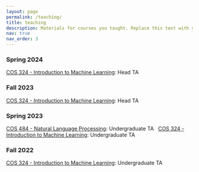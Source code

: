 ```yaml
---
layout: page
permalink: /teaching/
title: teaching
description: Materials for courses you taught. Replace this text with your description.
nav: true
nav_order: 3
---
```


### Spring 2024
[COS 324 - Introduction to Machine Learning](https://www.cs.princeton.edu/courses/archive/spring24/cos324/): Head TA
&nbsp;

### Fall 2023
[COS 324 - Introduction to Machine Learning](https://www.cs.princeton.edu/courses/archive/fall23/cos324/): Head TA
&nbsp;

### Spring 2023
[COS 484 - Natural Language Processing](https://princeton-nlp.github.io/cos484/): Undergraduate TA
&nbsp;
[COS 324 - Introduction to Machine Learning](https://www.cs.princeton.edu/courses/archive/spring23/cos324/): Undergraduate TA
&nbsp;

### Fall 2022
[COS 324 - Introduction to Machine Learning](https://www.cs.princeton.edu/courses/archive/fall22/cos324/): Undergraduate TA
&nbsp;